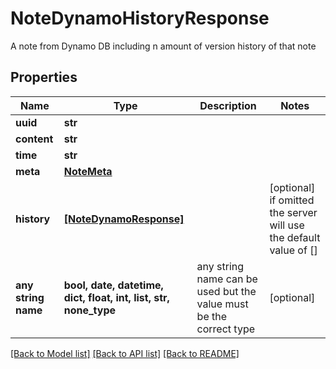 # NoteDynamoHistoryResponse

A note from Dynamo DB including n amount of version history of that note

## Properties
Name | Type | Description | Notes
------------ | ------------- | ------------- | -------------
**uuid** | **str** |  | 
**content** | **str** |  | 
**time** | **str** |  | 
**meta** | [**NoteMeta**](NoteMeta.md) |  | 
**history** | [**[NoteDynamoResponse]**](NoteDynamoResponse.md) |  | [optional]  if omitted the server will use the default value of []
**any string name** | **bool, date, datetime, dict, float, int, list, str, none_type** | any string name can be used but the value must be the correct type | [optional]

[[Back to Model list]](../README.md#documentation-for-models) [[Back to API list]](../README.md#documentation-for-api-endpoints) [[Back to README]](../README.md)


